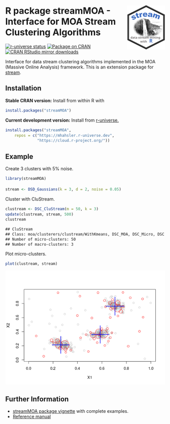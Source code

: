 
# <img src="man/figures/logo.svg" align="right" height="139" /> R package streamMOA - Interface for MOA Stream Clustering Algorithms

[![r-universe
status](https://mhahsler.r-universe.dev/badges/streamMOA)](https://mhahsler.r-universe.dev/streamMOA)
[![Package on
CRAN](https://www.r-pkg.org/badges/version/streamMOA)](https://CRAN.R-project.org/package=streamMOA)
[![CRAN RStudio mirror
downloads](https://cranlogs.r-pkg.org/badges/streamMOA)](https://CRAN.R-project.org/package=streamMOA)

Interface for data stream clustering algorithms implemented in the MOA
(Massive Online Analysis) framework. This is an extension package for
[stream](https://github.com/mhahsler/stream).

## Installation

**Stable CRAN version:** Install from within R with

``` r
install.packages("streamMOA")
```

**Current development version:** Install from
[r-universe.](https://mhahsler.r-universe.dev/streamMOA)

``` r
install.packages("streamMOA",
    repos = c("https://mhahsler.r-universe.dev",
              "https://cloud.r-project.org/"))
```

## Example

Create 3 clusters with 5% noise.

``` r
library(streamMOA)

stream <- DSD_Gaussians(k = 3, d = 2, noise = 0.05)
```

Cluster with CluStream.

``` r
clustream <- DSC_CluStream(m = 50, k = 3)
update(clustream, stream, 500)
clustream
```

    ## CluStream 
    ## Class: moa/clusterers/clustream/WithKmeans, DSC_MOA, DSC_Micro, DSC 
    ## Number of micro-clusters: 50 
    ## Number of macro-clusters: 3

Plot micro-clusters.

``` r
plot(clustream, stream)
```

![](inst/README_files/plot-1.png)<!-- -->

## Further Information

- [streamMOA package
  vignette](https://CRAN.R-project.org/package=streamMOA/vignettes/streamMOA.pdf)
  with complete examples.
- [Reference
  manual](https://CRAN.R-project.org/package=streamMOA/streamMOA.pdf)
